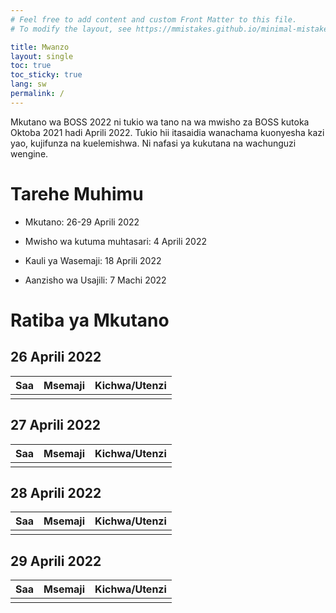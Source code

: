 ```yaml
---
# Feel free to add content and custom Front Matter to this file.
# To modify the layout, see https://mmistakes.github.io/minimal-mistakes/docs/layouts/

title: Mwanzo
layout: single
toc: true
toc_sticky: true
lang: sw
permalink: /
---
```


Mkutano wa BOSS 2022 ni tukio wa tano na wa mwisho za BOSS kutoka Oktoba 2021 hadi Aprili 2022.  Tukio hii itasaidia wanachama kuonyesha kazi yao, kujifunza na kuelemishwa. Ni nafasi ya kukutana na wachunguzi wengine.

# Tarehe Muhimu

- Mkutano: 26-29 Aprili 2022

- Mwisho wa kutuma muhtasari: 4 Aprili 2022

- Kauli ya Wasemaji: 18 Aprili 2022

- Aanzisho wa Usajili: 7 Machi 2022

# Ratiba ya Mkutano

## 26 Aprili 2022

| Saa  | Msemaji | Kichwa/Utenzi |
|---   |---      |---            |
|      |         |               |

## 27 Aprili 2022

| Saa  | Msemaji | Kichwa/Utenzi |
|---   |---      |---            |
|      |         |               |

## 28 Aprili 2022

| Saa  | Msemaji | Kichwa/Utenzi |
|---   |---      |---            |
|      |         |               |

## 29 Aprili 2022

| Saa  | Msemaji | Kichwa/Utenzi |
|---   |---      |---            |
|      |         |               |
